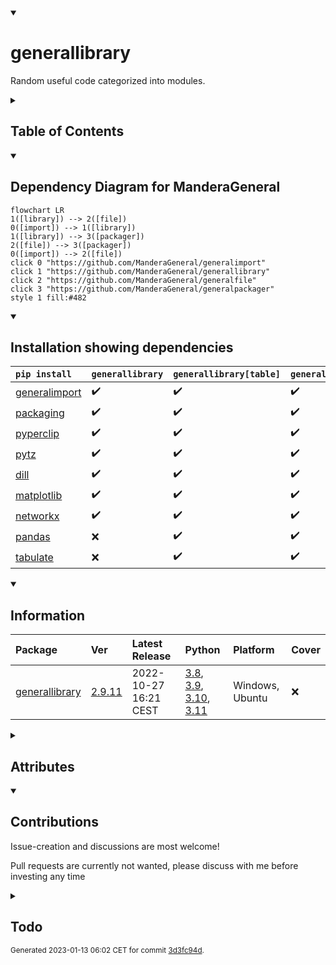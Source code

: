 <details open>
<summary><h1>generallibrary</h1></summary>

Random useful code categorized into modules.

<details>
<summary><h2>Table of Contents</h2></summary>

<pre>
<a href='#generallibrary'>generallibrary</a>
├─ <a href='#Dependency-Diagram-for-ManderaGeneral'>Dependency Diagram for ManderaGeneral</a>
├─ <a href='#Installation-showing-dependencies'>Installation showing dependencies</a>
├─ <a href='#Information'>Information</a>
├─ <a href='#Attributes'>Attributes</a>
├─ <a href='#Contributions'>Contributions</a>
└─ <a href='#Todo'>Todo</a>
</pre>
</details>


<details open>
<summary><h2>Dependency Diagram for ManderaGeneral</h2></summary>

```mermaid
flowchart LR
1([library]) --> 2([file])
0([import]) --> 1([library])
1([library]) --> 3([packager])
2([file]) --> 3([packager])
0([import]) --> 2([file])
click 0 "https://github.com/ManderaGeneral/generalimport"
click 1 "https://github.com/ManderaGeneral/generallibrary"
click 2 "https://github.com/ManderaGeneral/generalfile"
click 3 "https://github.com/ManderaGeneral/generalpackager"
style 1 fill:#482
```
</details>


<details open>
<summary><h2>Installation showing dependencies</h2></summary>

| `pip install`                                                      | `generallibrary`   | `generallibrary[table]`   | `generallibrary[full]`   |
|:-------------------------------------------------------------------|:-------------------|:--------------------------|:-------------------------|
| <a href='https://pypi.org/project/generalimport'>generalimport</a> | ✔️                 | ✔️                        | ✔️                       |
| <a href='https://pypi.org/project/packaging'>packaging</a>         | ✔️                 | ✔️                        | ✔️                       |
| <a href='https://pypi.org/project/pyperclip'>pyperclip</a>         | ✔️                 | ✔️                        | ✔️                       |
| <a href='https://pypi.org/project/pytz'>pytz</a>                   | ✔️                 | ✔️                        | ✔️                       |
| <a href='https://pypi.org/project/dill'>dill</a>                   | ✔️                 | ✔️                        | ✔️                       |
| <a href='https://pypi.org/project/matplotlib'>matplotlib</a>       | ✔️                 | ✔️                        | ✔️                       |
| <a href='https://pypi.org/project/networkx'>networkx</a>           | ✔️                 | ✔️                        | ✔️                       |
| <a href='https://pypi.org/project/pandas'>pandas</a>               | ❌                  | ✔️                        | ✔️                       |
| <a href='https://pypi.org/project/tabulate'>tabulate</a>           | ❌                  | ✔️                        | ✔️                       |
</details>


<details open>
<summary><h2>Information</h2></summary>

| Package                                                            | Ver                                                | Latest Release        | Python                                                                                                                                                                                                                                                 | Platform        | Cover   |
|:-------------------------------------------------------------------|:---------------------------------------------------|:----------------------|:-------------------------------------------------------------------------------------------------------------------------------------------------------------------------------------------------------------------------------------------------------|:----------------|:--------|
| [generallibrary](https://github.com/ManderaGeneral/generallibrary) | [2.9.11](https://pypi.org/project/generallibrary/) | 2022-10-27 16:21 CEST | [3.8](https://www.python.org/downloads/release/python-380/), [3.9](https://www.python.org/downloads/release/python-390/), [3.10](https://www.python.org/downloads/release/python-3100/), [3.11](https://www.python.org/downloads/release/python-3110/) | Windows, Ubuntu | ❌       |
</details>



<details>
<summary><h2>Attributes</h2></summary>

<pre>
<a href='https://github.com/ManderaGeneral/generallibrary/blob/3d3fc94d/generallibrary/__init__.py#L1'>Module: generallibrary</a>
├─ <a href='https://github.com/ManderaGeneral/generallibrary/blob/3d3fc94d/generallibrary/functions.py#L203'>Class: AutoInitBases</a>
├─ <a href='https://github.com/ManderaGeneral/generallibrary/blob/3d3fc94d/generallibrary/values.py#L10'>Class: BoolStr</a>
├─ <a href='https://github.com/ManderaGeneral/generallibrary/blob/3d3fc94d/generallibrary/functions.py#L92'>Class: CallTable</a>
│  ├─ <a href='https://github.com/ManderaGeneral/generallibrary/blob/3d3fc94d/generallibrary/functions.py#L137'>Method: generate</a>
│  ├─ <a href='https://github.com/ManderaGeneral/generallibrary/blob/3d3fc94d/generallibrary/functions.py#L141'>Method: generate_with_args</a>
│  ├─ <a href='https://github.com/ManderaGeneral/generallibrary/blob/3d3fc94d/generallibrary/functions.py#L145'>Method: generate_with_funcs</a>
│  ├─ <a href='https://github.com/ManderaGeneral/generallibrary/blob/3d3fc94d/generallibrary/functions.py#L105'>Method: set_args</a>
│  └─ <a href='https://github.com/ManderaGeneral/generallibrary/blob/3d3fc94d/generallibrary/functions.py#L100'>Method: set_funcs</a>
├─ <a href='https://github.com/ManderaGeneral/generallibrary/blob/3d3fc94d/generallibrary/code.py#L132'>Class: CodeLine</a>
│  ├─ <a href='https://github.com/ManderaGeneral/generallibrary/blob/3d3fc94d/generallibrary/code.py#L150'>Method: get_lines</a>
│  └─ <a href='https://github.com/ManderaGeneral/generallibrary/blob/3d3fc94d/generallibrary/code.py#L165'>Method: text</a>
├─ <a href='https://github.com/ManderaGeneral/generallibrary/blob/3d3fc94d/generallibrary/objinfo/objinfo.py#L229'>Class: DataClass</a>
│  ├─ <a href='https://github.com/ManderaGeneral/generallibrary/blob/3d3fc94d/generallibrary/objinfo/objinfo.py#L222'>Method: field_dict</a>
│  └─ <a href='https://github.com/ManderaGeneral/generallibrary/blob/3d3fc94d/generallibrary/objinfo/objinfo.py#L216'>Method: field_values</a>
├─ <a href='https://github.com/ManderaGeneral/generallibrary/blob/3d3fc94d/generallibrary/time.py#L54'>Class: Date</a>
│  ├─ <a href='https://github.com/ManderaGeneral/generallibrary/blob/3d3fc94d/generallibrary/time.py#L77'>Method: get_timezone_obj</a>
│  └─ <a href='https://github.com/ManderaGeneral/generallibrary/blob/3d3fc94d/generallibrary/time.py#L81'>Method: now</a>
├─ <a href='https://github.com/ManderaGeneral/generallibrary/blob/3d3fc94d/generallibrary/context.py#L7'>Class: DecoContext</a>
│  ├─ <a href='https://github.com/ManderaGeneral/generallibrary/blob/3d3fc94d/generallibrary/context.py#L18'>Method: after</a>
│  └─ <a href='https://github.com/ManderaGeneral/generallibrary/blob/3d3fc94d/generallibrary/context.py#L15'>Method: before</a>
├─ <a href='https://github.com/ManderaGeneral/generallibrary/blob/3d3fc94d/generallibrary/functions.py#L83'>Class: EmptyContext</a>
├─ <a href='https://github.com/ManderaGeneral/generallibrary/blob/3d3fc94d/generallibrary/values.py#L158'>Class: EnvVar</a>
│  └─ <a href='https://github.com/ManderaGeneral/generallibrary/blob/3d3fc94d/generallibrary/values.py#L174'>Property: value</a>
├─ <a href='https://github.com/ManderaGeneral/generallibrary/blob/3d3fc94d/generallibrary/functions.py#L211'>Class: HierarchyStorer</a>
├─ <a href='https://github.com/ManderaGeneral/generallibrary/blob/3d3fc94d/generallibrary/code.py#L20'>Class: Log</a>
│  ├─ <a href='https://github.com/ManderaGeneral/generallibrary/blob/3d3fc94d/generallibrary/functions.py#L250'>Method: assert_max_one_missing_name</a>
│  ├─ <a href='https://github.com/ManderaGeneral/generallibrary/blob/3d3fc94d/generallibrary/code.py#L69'>Method: configure_file</a>
│  ├─ <a href='https://github.com/ManderaGeneral/generallibrary/blob/3d3fc94d/generallibrary/code.py#L73'>Method: configure_stream</a>
│  ├─ <a href='https://github.com/ManderaGeneral/generallibrary/blob/3d3fc94d/generallibrary/code.py#L54'>Method: critical</a>
│  ├─ <a href='https://github.com/ManderaGeneral/generallibrary/blob/3d3fc94d/generallibrary/code.py#L50'>Method: debug</a>
│  ├─ <a href='https://github.com/ManderaGeneral/generallibrary/blob/3d3fc94d/generallibrary/code.py#L53'>Method: error</a>
│  ├─ <a href='https://github.com/ManderaGeneral/generallibrary/blob/3d3fc94d/generallibrary/code.py#L51'>Method: info</a>
│  ├─ <a href='https://github.com/ManderaGeneral/generallibrary/blob/3d3fc94d/generallibrary/code.py#L81'>Method: is_root</a>
│  ├─ <a href='https://github.com/ManderaGeneral/generallibrary/blob/3d3fc94d/generallibrary/code.py#L77'>Method: loggers</a>
│  ├─ <a href='https://github.com/ManderaGeneral/generallibrary/blob/3d3fc94d/generallibrary/functions.py#L314'>Method: recycle_clear</a>
│  ├─ <a href='https://github.com/ManderaGeneral/generallibrary/blob/3d3fc94d/generallibrary/functions.py#L319'>Method: recycle_clear_all</a>
│  └─ <a href='https://github.com/ManderaGeneral/generallibrary/blob/3d3fc94d/generallibrary/code.py#L52'>Method: warning</a>
├─ <a href='https://github.com/ManderaGeneral/generallibrary/blob/3d3fc94d/generallibrary/diagram.py#L595'>Class: Markdown</a>
│  ├─ <a href='https://github.com/ManderaGeneral/generallibrary/blob/3d3fc94d/generallibrary/diagram.py#L721'>Method: add_code_lines</a>
│  ├─ <a href='https://github.com/ManderaGeneral/generallibrary/blob/3d3fc94d/generallibrary/diagram.py#L686'>Method: add_lines</a>
│  ├─ <a href='https://github.com/ManderaGeneral/generallibrary/blob/3d3fc94d/generallibrary/diagram.py#L716'>Method: add_list_lines</a>
│  ├─ <a href='https://github.com/ManderaGeneral/generallibrary/blob/3d3fc94d/generallibrary/diagram.py#L727'>Method: add_pre_lines</a>
│  ├─ <a href='https://github.com/ManderaGeneral/generallibrary/blob/3d3fc94d/generallibrary/diagram.py#L706'>Method: add_table_lines</a>
│  ├─ <a href='https://github.com/ManderaGeneral/generallibrary/blob/3d3fc94d/generallibrary/diagram.py#L628'>Method: format_header</a>
│  ├─ <a href='https://github.com/ManderaGeneral/generallibrary/blob/3d3fc94d/generallibrary/diagram.py#L695'>Method: get_all_lines</a>
│  ├─ <a href='https://github.com/ManderaGeneral/generallibrary/blob/3d3fc94d/generallibrary/diagram.py#L670'>Method: get_section_lines</a>
│  ├─ <a href='https://github.com/ManderaGeneral/generallibrary/blob/3d3fc94d/generallibrary/diagram.py#L647'>Method: get_tags_post</a>
│  ├─ <a href='https://github.com/ManderaGeneral/generallibrary/blob/3d3fc94d/generallibrary/diagram.py#L611'>Method: link</a>
│  ├─ <a href='https://github.com/ManderaGeneral/generallibrary/blob/3d3fc94d/generallibrary/diagram.py#L664'>Method: render</a>
│  ├─ <a href='https://github.com/ManderaGeneral/generallibrary/blob/3d3fc94d/generallibrary/diagram.py#L639'>Method: update_collapsible</a>
│  └─ <a href='https://github.com/ManderaGeneral/generallibrary/blob/3d3fc94d/generallibrary/diagram.py#L732'>Method: wrap_with_tags</a>
├─ <a href='https://github.com/ManderaGeneral/generallibrary/blob/3d3fc94d/generallibrary/diagram.py#L556'>Class: NetworkDiagram</a>
│  ├─ <a href='https://github.com/ManderaGeneral/generallibrary/blob/3d3fc94d/generallibrary/diagram.py#L579'>Method: get_spouse</a>
│  └─ <a href='https://github.com/ManderaGeneral/generallibrary/blob/3d3fc94d/generallibrary/diagram.py#L564'>Method: get_spouses</a>
├─ <a href='https://github.com/ManderaGeneral/generallibrary/blob/3d3fc94d/generallibrary/objinfo/objinfo.py#L18'>Class: ObjInfo</a>
│  ├─ <a href='https://github.com/ManderaGeneral/generallibrary/blob/3d3fc94d/generallibrary/objinfo/objinfo.py#L18'>Class: ObjInfo</a>
│  ├─ <a href='https://github.com/ManderaGeneral/generallibrary/blob/3d3fc94d/generallibrary/diagram.py#L205'>Method: add_node</a>
│  ├─ <a href='https://github.com/ManderaGeneral/generallibrary/blob/3d3fc94d/generallibrary/objinfo/parents.py#L59'>Method: check_if_parent_eligible</a>
│  ├─ <a href='https://github.com/ManderaGeneral/generallibrary/blob/3d3fc94d/generallibrary/objinfo/properties.py#L141'>Method: defined_by_parent</a>
│  ├─ <a href='https://github.com/ManderaGeneral/generallibrary/blob/3d3fc94d/generallibrary/diagram.py#L285'>Method: disconnect</a>
│  ├─ <a href='https://github.com/ManderaGeneral/generallibrary/blob/3d3fc94d/generallibrary/objinfo/properties.py#L116'>Method: doc</a>
│  ├─ <a href='https://github.com/ManderaGeneral/generallibrary/blob/3d3fc94d/generallibrary/objinfo/properties.py#L52'>Method: file</a>
│  ├─ <a href='https://github.com/ManderaGeneral/generallibrary/blob/3d3fc94d/generallibrary/objinfo/origin.py#L28'>Method: from_base</a>
│  ├─ <a href='https://github.com/ManderaGeneral/generallibrary/blob/3d3fc94d/generallibrary/objinfo/origin.py#L21'>Method: from_builtin</a>
│  ├─ <a href='https://github.com/ManderaGeneral/generallibrary/blob/3d3fc94d/generallibrary/objinfo/origin.py#L36'>Method: from_class</a>
│  ├─ <a href='https://github.com/ManderaGeneral/generallibrary/blob/3d3fc94d/generallibrary/objinfo/origin.py#L51'>Method: from_instance</a>
│  ├─ <a href='https://github.com/ManderaGeneral/generallibrary/blob/3d3fc94d/generallibrary/objinfo/origin.py#L58'>Method: from_module</a>
│  ├─ <a href='https://github.com/ManderaGeneral/generallibrary/blob/3d3fc94d/generallibrary/diagram.py#L296'>Method: get_all</a>
│  ├─ <a href='https://github.com/ManderaGeneral/generallibrary/blob/3d3fc94d/generallibrary/diagram.py#L225'>Method: get_child</a>
│  ├─ <a href='https://github.com/ManderaGeneral/generallibrary/blob/3d3fc94d/generallibrary/diagram.py#L403'>Method: get_children</a>
│  ├─ <a href='https://github.com/ManderaGeneral/generallibrary/blob/3d3fc94d/generallibrary/diagram.py#L107'>Method: get_connections</a>
│  ├─ <a href='https://github.com/ManderaGeneral/generallibrary/blob/3d3fc94d/generallibrary/objinfo/properties.py#L91'>Method: get_definition_line</a>
│  ├─ <a href='https://github.com/ManderaGeneral/generallibrary/blob/3d3fc94d/generallibrary/diagram.py#L176'>Method: get_index</a>
│  ├─ <a href='https://github.com/ManderaGeneral/generallibrary/blob/3d3fc94d/generallibrary/objinfo/properties.py#L103'>Method: get_lines</a>
│  ├─ <a href='https://github.com/ManderaGeneral/generallibrary/blob/3d3fc94d/generallibrary/diagram.py#L251'>Method: get_node</a>
│  ├─ <a href='https://github.com/ManderaGeneral/generallibrary/blob/3d3fc94d/generallibrary/diagram.py#L441'>Method: get_nodes</a>
│  ├─ <a href='https://github.com/ManderaGeneral/generallibrary/blob/3d3fc94d/generallibrary/diagram.py#L313'>Method: get_ordered</a>
│  ├─ <a href='https://github.com/ManderaGeneral/generallibrary/blob/3d3fc94d/generallibrary/diagram.py#L277'>Method: get_ordered_index</a>
│  ├─ <a href='https://github.com/ManderaGeneral/generallibrary/blob/3d3fc94d/generallibrary/objinfo/properties.py#L85'>Method: get_origin</a>
│  ├─ <a href='https://github.com/ManderaGeneral/generallibrary/blob/3d3fc94d/generallibrary/diagram.py#L238'>Method: get_parent</a>
│  ├─ <a href='https://github.com/ManderaGeneral/generallibrary/blob/3d3fc94d/generallibrary/diagram.py#L422'>Method: get_parents</a>
│  ├─ <a href='https://github.com/ManderaGeneral/generallibrary/blob/3d3fc94d/generallibrary/diagram.py#L264'>Method: get_sibling</a>
│  ├─ <a href='https://github.com/ManderaGeneral/generallibrary/blob/3d3fc94d/generallibrary/diagram.py#L458'>Method: get_siblings</a>
│  ├─ <a href='https://github.com/ManderaGeneral/generallibrary/blob/3d3fc94d/generallibrary/diagram.py#L92'>Method: graph</a>
│  ├─ <a href='https://github.com/ManderaGeneral/generallibrary/blob/3d3fc94d/generallibrary/objinfo/objinfo.py#L61'>Method: identifier</a>
│  ├─ <a href='https://github.com/ManderaGeneral/generallibrary/blob/3d3fc94d/generallibrary/objinfo/properties.py#L17'>Method: internal</a>
│  ├─ <a href='https://github.com/ManderaGeneral/generallibrary/blob/3d3fc94d/generallibrary/objinfo/type.py#L34'>Method: is_class</a>
│  ├─ <a href='https://github.com/ManderaGeneral/generallibrary/blob/3d3fc94d/generallibrary/objinfo/type.py#L28'>Method: is_function</a>
│  ├─ <a href='https://github.com/ManderaGeneral/generallibrary/blob/3d3fc94d/generallibrary/objinfo/type.py#L50'>Method: is_instance</a>
│  ├─ <a href='https://github.com/ManderaGeneral/generallibrary/blob/3d3fc94d/generallibrary/objinfo/type.py#L59'>Method: is_method</a>
│  ├─ <a href='https://github.com/ManderaGeneral/generallibrary/blob/3d3fc94d/generallibrary/objinfo/type.py#L22'>Method: is_module</a>
│  ├─ <a href='https://github.com/ManderaGeneral/generallibrary/blob/3d3fc94d/generallibrary/objinfo/type.py#L44'>Method: is_property</a>
│  ├─ <a href='https://github.com/ManderaGeneral/generallibrary/blob/3d3fc94d/generallibrary/diagram.py#L125'>Method: mermaid</a>
│  ├─ <a href='https://github.com/ManderaGeneral/generallibrary/blob/3d3fc94d/generallibrary/objinfo/properties.py#L43'>Method: module</a>
│  ├─ <a href='https://github.com/ManderaGeneral/generallibrary/blob/3d3fc94d/generallibrary/objinfo/properties.py#L75'>Method: print_link_to_obj</a>
│  ├─ <a href='https://github.com/ManderaGeneral/generallibrary/blob/3d3fc94d/generallibrary/objinfo/properties.py#L26'>Method: private</a>
│  ├─ <a href='https://github.com/ManderaGeneral/generallibrary/blob/3d3fc94d/generallibrary/objinfo/properties.py#L34'>Method: protected</a>
│  ├─ <a href='https://github.com/ManderaGeneral/generallibrary/blob/3d3fc94d/generallibrary/objinfo/properties.py#L9'>Method: public</a>
│  ├─ <a href='https://github.com/ManderaGeneral/generallibrary/blob/3d3fc94d/generallibrary/diagram.py#L214'>Method: remove_node</a>
│  ├─ <a href='https://github.com/ManderaGeneral/generallibrary/blob/3d3fc94d/generallibrary/diagram.py#L189'>Method: set_index</a>
│  ├─ <a href='https://github.com/ManderaGeneral/generallibrary/blob/3d3fc94d/generallibrary/diagram.py#L369'>Method: set_parent</a>
│  ├─ <a href='https://github.com/ManderaGeneral/generallibrary/blob/3d3fc94d/generallibrary/objinfo/parents.py#L7'>Method: spawn_parents</a>
│  ├─ <a href='https://github.com/ManderaGeneral/generallibrary/blob/3d3fc94d/generallibrary/objinfo/type.py#L8'>Method: type</a>
│  └─ <a href='https://github.com/ManderaGeneral/generallibrary/blob/3d3fc94d/generallibrary/diagram.py#L508'>Method: view</a>
├─ <a href='https://github.com/ManderaGeneral/generallibrary/blob/3d3fc94d/generallibrary/decorators.py#L385'>Class: Operators</a>
│  └─ <a href='https://github.com/ManderaGeneral/generallibrary/blob/3d3fc94d/generallibrary/decorators.py#L396'>Method: deco_define_comparisons</a>
├─ <a href='https://github.com/ManderaGeneral/generallibrary/blob/3d3fc94d/generallibrary/versions.py#L224'>Class: PythonVersion</a>
│  └─ <a href='https://github.com/ManderaGeneral/generallibrary/blob/3d3fc94d/generallibrary/versions.py#L231'>Property: version</a>
├─ <a href='https://github.com/ManderaGeneral/generallibrary/blob/3d3fc94d/generallibrary/functions.py#L217'>Class: Recycle</a>
│  ├─ <a href='https://github.com/ManderaGeneral/generallibrary/blob/3d3fc94d/generallibrary/functions.py#L250'>Method: assert_max_one_missing_name</a>
│  ├─ <a href='https://github.com/ManderaGeneral/generallibrary/blob/3d3fc94d/generallibrary/functions.py#L314'>Method: recycle_clear</a>
│  └─ <a href='https://github.com/ManderaGeneral/generallibrary/blob/3d3fc94d/generallibrary/functions.py#L319'>Method: recycle_clear_all</a>
├─ <a href='https://github.com/ManderaGeneral/generallibrary/blob/3d3fc94d/generallibrary/context.py#L46'>Class: RedirectStdout</a>
├─ <a href='https://github.com/ManderaGeneral/generallibrary/blob/3d3fc94d/generallibrary/decorators.py#L22'>Class: SigInfo</a>
│  ├─ <a href='https://github.com/ManderaGeneral/generallibrary/blob/3d3fc94d/generallibrary/decorators.py#L265'>Method: call</a>
│  ├─ <a href='https://github.com/ManderaGeneral/generallibrary/blob/3d3fc94d/generallibrary/decorators.py#L48'>Property: callableObject</a>
│  ├─ <a href='https://github.com/ManderaGeneral/generallibrary/blob/3d3fc94d/generallibrary/decorators.py#L52'>Method: class_from_callable</a>
│  ├─ <a href='https://github.com/ManderaGeneral/generallibrary/blob/3d3fc94d/generallibrary/decorators.py#L178'>Property: defaults</a>
│  ├─ <a href='https://github.com/ManderaGeneral/generallibrary/blob/3d3fc94d/generallibrary/decorators.py#L220'>Method: getIndexFromName</a>
│  ├─ <a href='https://github.com/ManderaGeneral/generallibrary/blob/3d3fc94d/generallibrary/decorators.py#L146'>Property: leadingArgNames</a>
│  ├─ <a href='https://github.com/ManderaGeneral/generallibrary/blob/3d3fc94d/generallibrary/decorators.py#L126'>Property: names</a>
│  ├─ <a href='https://github.com/ManderaGeneral/generallibrary/blob/3d3fc94d/generallibrary/decorators.py#L136'>Property: namesRequired</a>
│  ├─ <a href='https://github.com/ManderaGeneral/generallibrary/blob/3d3fc94d/generallibrary/decorators.py#L131'>Property: namesWithoutDefaults</a>
│  ├─ <a href='https://github.com/ManderaGeneral/generallibrary/blob/3d3fc94d/generallibrary/decorators.py#L141'>Property: namesWithoutPacked</a>
│  ├─ <a href='https://github.com/ManderaGeneral/generallibrary/blob/3d3fc94d/generallibrary/decorators.py#L227'>Property: packedArgs</a>
│  ├─ <a href='https://github.com/ManderaGeneral/generallibrary/blob/3d3fc94d/generallibrary/decorators.py#L164'>Property: packedArgsName</a>
│  ├─ <a href='https://github.com/ManderaGeneral/generallibrary/blob/3d3fc94d/generallibrary/decorators.py#L232'>Property: packedKwargs</a>
│  ├─ <a href='https://github.com/ManderaGeneral/generallibrary/blob/3d3fc94d/generallibrary/decorators.py#L171'>Property: packedKwargsName</a>
│  ├─ <a href='https://github.com/ManderaGeneral/generallibrary/blob/3d3fc94d/generallibrary/decorators.py#L85'>Property: parameters</a>
│  ├─ <a href='https://github.com/ManderaGeneral/generallibrary/blob/3d3fc94d/generallibrary/decorators.py#L204'>Property: positionalArgNames</a>
│  ├─ <a href='https://github.com/ManderaGeneral/generallibrary/blob/3d3fc94d/generallibrary/decorators.py#L188'>Property: positionalOnlyArgNames</a>
│  ├─ <a href='https://github.com/ManderaGeneral/generallibrary/blob/3d3fc94d/generallibrary/decorators.py#L197'>Property: positionalOnlyOppositeArgNames</a>
│  ├─ <a href='https://github.com/ManderaGeneral/generallibrary/blob/3d3fc94d/generallibrary/decorators.py#L212'>Property: positionalOppositeArgNames</a>
│  ├─ <a href='https://github.com/ManderaGeneral/generallibrary/blob/3d3fc94d/generallibrary/decorators.py#L75'>Property: positional_extra</a>
│  ├─ <a href='https://github.com/ManderaGeneral/generallibrary/blob/3d3fc94d/generallibrary/decorators.py#L237'>Property: unpackedArgs</a>
│  └─ <a href='https://github.com/ManderaGeneral/generallibrary/blob/3d3fc94d/generallibrary/decorators.py#L248'>Property: unpackedKwargs</a>
├─ <a href='https://github.com/ManderaGeneral/generallibrary/blob/3d3fc94d/generallibrary/iterables.py#L5'>Class: SortedList</a>
│  ├─ <a href='https://github.com/ManderaGeneral/generallibrary/blob/3d3fc94d/generallibrary/iterables.py#L32'>Method: add</a>
│  └─ <a href='https://github.com/ManderaGeneral/generallibrary/blob/3d3fc94d/generallibrary/iterables.py#L49'>Method: remove</a>
├─ <a href='https://github.com/ManderaGeneral/generallibrary/blob/3d3fc94d/generallibrary/diagram.py#L345'>Class: Storable</a>
│  ├─ <a href='https://github.com/ManderaGeneral/generallibrary/blob/3d3fc94d/generallibrary/diagram.py#L355'>Method: copy_node</a>
│  ├─ <a href='https://github.com/ManderaGeneral/generallibrary/blob/3d3fc94d/generallibrary/diagram.py#L350'>Method: load_node</a>
│  └─ <a href='https://github.com/ManderaGeneral/generallibrary/blob/3d3fc94d/generallibrary/diagram.py#L347'>Method: save_node</a>
├─ <a href='https://github.com/ManderaGeneral/generallibrary/blob/3d3fc94d/generallibrary/functions.py#L354'>Class: Terminal</a>
│  ├─ <a href='https://github.com/ManderaGeneral/generallibrary/blob/3d3fc94d/generallibrary/functions.py#L374'>Method: call</a>
│  ├─ <a href='https://github.com/ManderaGeneral/generallibrary/blob/3d3fc94d/generallibrary/functions.py#L405'>Method: get_args</a>
│  ├─ <a href='https://github.com/ManderaGeneral/generallibrary/blob/3d3fc94d/generallibrary/functions.py#L385'>Method: output</a>
│  ├─ <a href='https://github.com/ManderaGeneral/generallibrary/blob/3d3fc94d/generallibrary/functions.py#L392'>Method: returncode</a>
│  └─ <a href='https://github.com/ManderaGeneral/generallibrary/blob/3d3fc94d/generallibrary/functions.py#L382'>Method: success</a>
├─ <a href='https://github.com/ManderaGeneral/generallibrary/blob/3d3fc94d/generallibrary/time.py#L20'>Class: Timer</a>
│  ├─ <a href='https://github.com/ManderaGeneral/generallibrary/blob/3d3fc94d/generallibrary/time.py#L28'>Method: output_time</a>
│  └─ <a href='https://github.com/ManderaGeneral/generallibrary/blob/3d3fc94d/generallibrary/time.py#L33'>Method: time</a>
├─ <a href='https://github.com/ManderaGeneral/generallibrary/blob/3d3fc94d/generallibrary/diagram.py#L485'>Class: TreeDiagram</a>
│  └─ <a href='https://github.com/ManderaGeneral/generallibrary/blob/3d3fc94d/generallibrary/diagram.py#L508'>Method: view</a>
├─ <a href='https://github.com/ManderaGeneral/generallibrary/blob/3d3fc94d/generallibrary/versions.py#L15'>Class: Ver</a>
│  └─ <a href='https://github.com/ManderaGeneral/generallibrary/blob/3d3fc94d/generallibrary/versions.py#L29'>Method: bump</a>
├─ <a href='https://github.com/ManderaGeneral/generallibrary/blob/3d3fc94d/generallibrary/versions.py#L212'>Class: VerInfo</a>
│  ├─ <a href='https://github.com/ManderaGeneral/generallibrary/blob/3d3fc94d/generallibrary/versions.py#L177'>Property: caseSensitive</a>
│  ├─ <a href='https://github.com/ManderaGeneral/generallibrary/blob/3d3fc94d/generallibrary/versions.py#L191'>Property: pathDelimiter</a>
│  ├─ <a href='https://github.com/ManderaGeneral/generallibrary/blob/3d3fc94d/generallibrary/versions.py#L205'>Property: pathRootHasColon</a>
│  ├─ <a href='https://github.com/ManderaGeneral/generallibrary/blob/3d3fc94d/generallibrary/versions.py#L198'>Property: pathRootIsDelimiter</a>
│  ├─ <a href='https://github.com/ManderaGeneral/generallibrary/blob/3d3fc94d/generallibrary/versions.py#L184'>Property: positionalArgument</a>
│  ├─ <a href='https://github.com/ManderaGeneral/generallibrary/blob/3d3fc94d/generallibrary/versions.py#L139'>Property: pythonAlpha</a>
│  ├─ <a href='https://github.com/ManderaGeneral/generallibrary/blob/3d3fc94d/generallibrary/versions.py#L144'>Property: pythonBeta</a>
│  ├─ <a href='https://github.com/ManderaGeneral/generallibrary/blob/3d3fc94d/generallibrary/versions.py#L149'>Property: pythonCandidate</a>
│  ├─ <a href='https://github.com/ManderaGeneral/generallibrary/blob/3d3fc94d/generallibrary/versions.py#L154'>Property: pythonFinal</a>
│  ├─ <a href='https://github.com/ManderaGeneral/generallibrary/blob/3d3fc94d/generallibrary/versions.py#L108'>Property: pythonMajor</a>
│  ├─ <a href='https://github.com/ManderaGeneral/generallibrary/blob/3d3fc94d/generallibrary/versions.py#L118'>Property: pythonMicro</a>
│  ├─ <a href='https://github.com/ManderaGeneral/generallibrary/blob/3d3fc94d/generallibrary/versions.py#L113'>Property: pythonMinor</a>
│  ├─ <a href='https://github.com/ManderaGeneral/generallibrary/blob/3d3fc94d/generallibrary/versions.py#L159'>Property: pythonReleaseKeyword</a>
│  ├─ <a href='https://github.com/ManderaGeneral/generallibrary/blob/3d3fc94d/generallibrary/versions.py#L123'>Property: pythonReleaseLevel</a>
│  ├─ <a href='https://github.com/ManderaGeneral/generallibrary/blob/3d3fc94d/generallibrary/versions.py#L129'>Property: pythonSerial</a>
│  ├─ <a href='https://github.com/ManderaGeneral/generallibrary/blob/3d3fc94d/generallibrary/versions.py#L134'>Property: pythonSerialString</a>
│  ├─ <a href='https://github.com/ManderaGeneral/generallibrary/blob/3d3fc94d/generallibrary/versions.py#L164'>Property: pythonString</a>
│  └─ <a href='https://github.com/ManderaGeneral/generallibrary/blob/3d3fc94d/generallibrary/versions.py#L169'>Property: pythonVersion</a>
├─ <a href='https://github.com/ManderaGeneral/generallibrary/blob/3d3fc94d/generallibrary/functions.py#L201'>Function: auto_deco</a>
├─ <a href='https://github.com/ManderaGeneral/generallibrary/blob/3d3fc94d/generallibrary/objinfo/objinfo.py#L120'>Function: cache_clear</a>
├─ <a href='https://github.com/ManderaGeneral/generallibrary/blob/3d3fc94d/generallibrary/functions.py#L39'>Function: calculate</a>
├─ <a href='https://github.com/ManderaGeneral/generallibrary/blob/3d3fc94d/generallibrary/objinfo/objinfo.py#L134'>Function: call_base_hooks</a>
├─ <a href='https://github.com/ManderaGeneral/generallibrary/blob/3d3fc94d/generallibrary/values.py#L38'>Function: ceil</a>
├─ <a href='https://github.com/ManderaGeneral/generallibrary/blob/3d3fc94d/generallibrary/values.py#L47'>Function: clamp</a>
├─ <a href='https://github.com/ManderaGeneral/generallibrary/blob/3d3fc94d/generallibrary/functions.py#L16'>Class: classproperty</a>
├─ <a href='https://github.com/ManderaGeneral/generallibrary/blob/3d3fc94d/generallibrary/code.py#L114'>Function: clipboard_copy</a>
├─ <a href='https://github.com/ManderaGeneral/generallibrary/blob/3d3fc94d/generallibrary/code.py#L127'>Function: clipboard_get</a>
├─ <a href='https://github.com/ManderaGeneral/generallibrary/blob/3d3fc94d/generallibrary/iterables.py#L281'>Function: combine</a>
├─ <a href='https://github.com/ManderaGeneral/generallibrary/blob/3d3fc94d/generallibrary/text.py#L16'>Function: comma_and_and</a>
├─ <a href='https://github.com/ManderaGeneral/generallibrary/blob/3d3fc94d/generallibrary/text.py#L20'>Function: comma_and_or</a>
├─ <a href='https://github.com/ManderaGeneral/generallibrary/blob/3d3fc94d/generallibrary/values.py#L129'>Function: confineTo</a>
├─ <a href='https://github.com/ManderaGeneral/generallibrary/blob/3d3fc94d/generallibrary/code.py#L171'>Function: debug</a>
├─ <a href='https://github.com/ManderaGeneral/generallibrary/blob/3d3fc94d/generallibrary/decorators.py#L337'>Function: deco_bound_defaults</a>
├─ <a href='https://github.com/ManderaGeneral/generallibrary/blob/3d3fc94d/generallibrary/decorators.py#L15'>Function: deco_cache</a>
├─ <a href='https://github.com/ManderaGeneral/generallibrary/blob/3d3fc94d/generallibrary/decorators.py#L303'>Function: deco_cast_parameters</a>
├─ <a href='https://github.com/ManderaGeneral/generallibrary/blob/3d3fc94d/generallibrary/decorators.py#L321'>Function: deco_cast_to_self</a>
├─ <a href='https://github.com/ManderaGeneral/generallibrary/blob/3d3fc94d/generallibrary/decorators.py#L357'>Function: deco_extend</a>
├─ <a href='https://github.com/ManderaGeneral/generallibrary/blob/3d3fc94d/generallibrary/decorators.py#L280'>Function: deco_optional_suppress</a>
├─ <a href='https://github.com/ManderaGeneral/generallibrary/blob/3d3fc94d/generallibrary/decorators.py#L368'>Function: deco_propagate_while</a>
├─ <a href='https://github.com/ManderaGeneral/generallibrary/blob/3d3fc94d/generallibrary/decorators.py#L418'>Function: deco_require</a>
├─ <a href='https://github.com/ManderaGeneral/generallibrary/blob/3d3fc94d/generallibrary/functions.py#L62'>Function: defaults</a>
├─ <a href='https://github.com/ManderaGeneral/generallibrary/blob/3d3fc94d/generallibrary/iterables.py#L90'>Function: depth</a>
├─ <a href='https://github.com/ManderaGeneral/generallibrary/blob/3d3fc94d/generallibrary/iterables.py#L324'>Function: dict_insert</a>
├─ <a href='https://github.com/ManderaGeneral/generallibrary/blob/3d3fc94d/generallibrary/objinfo/objinfo.py#L153'>Function: dir_appearance_order</a>
├─ <a href='https://github.com/ManderaGeneral/generallibrary/blob/3d3fc94d/generallibrary/values.py#L104'>Function: doubleRectify</a>
├─ <a href='https://github.com/ManderaGeneral/generallibrary/blob/3d3fc94d/generallibrary/serialize.py#L24'>Function: dumps</a>
├─ <a href='https://github.com/ManderaGeneral/generallibrary/blob/3d3fc94d/generallibrary/iterables.py#L251'>Function: exclusive</a>
├─ <a href='https://github.com/ManderaGeneral/generallibrary/blob/3d3fc94d/generallibrary/iterables.py#L112'>Function: extend_list_in_dict</a>
├─ <a href='https://github.com/ManderaGeneral/generallibrary/blob/3d3fc94d/generallibrary/iterables.py#L309'>Function: flatten</a>
├─ <a href='https://github.com/ManderaGeneral/generallibrary/blob/3d3fc94d/generallibrary/values.py#L34'>Function: floor</a>
├─ <a href='https://github.com/ManderaGeneral/generallibrary/blob/3d3fc94d/generallibrary/iterables.py#L157'>Function: get</a>
├─ <a href='https://github.com/ManderaGeneral/generallibrary/blob/3d3fc94d/generallibrary/types.py#L164'>Function: getBaseClassNames</a>
├─ <a href='https://github.com/ManderaGeneral/generallibrary/blob/3d3fc94d/generallibrary/types.py#L132'>Function: getBaseClasses</a>
├─ <a href='https://github.com/ManderaGeneral/generallibrary/blob/3d3fc94d/generallibrary/objinfo/objinfo.py#L125'>Function: get_attrs_from_bases</a>
├─ <a href='https://github.com/ManderaGeneral/generallibrary/blob/3d3fc94d/generallibrary/code.py#L248'>Function: get_definition_line</a>
├─ <a href='https://github.com/ManderaGeneral/generallibrary/blob/3d3fc94d/generallibrary/iterables.py#L136'>Function: get_free_index</a>
├─ <a href='https://github.com/ManderaGeneral/generallibrary/blob/3d3fc94d/generallibrary/iterables.py#L172'>Function: get_index</a>
├─ <a href='https://github.com/ManderaGeneral/generallibrary/blob/3d3fc94d/generallibrary/iterables.py#L78'>Function: get_items</a>
├─ <a href='https://github.com/ManderaGeneral/generallibrary/blob/3d3fc94d/generallibrary/values.py#L197'>Function: get_launch_options</a>
├─ <a href='https://github.com/ManderaGeneral/generallibrary/blob/3d3fc94d/generallibrary/code.py#L203'>Function: get_origin</a>
├─ <a href='https://github.com/ManderaGeneral/generallibrary/blob/3d3fc94d/generallibrary/iterables.py#L218'>Function: get_rows</a>
├─ <a href='https://github.com/ManderaGeneral/generallibrary/blob/3d3fc94d/generallibrary/iterables.py#L70'>Function: get_values</a>
├─ <a href='https://github.com/ManderaGeneral/generallibrary/blob/3d3fc94d/generallibrary/object.py#L8'>Function: getsize</a>
├─ <a href='https://github.com/ManderaGeneral/generallibrary/blob/3d3fc94d/generallibrary/types.py#L176'>Function: hasMethod</a>
├─ <a href='https://github.com/ManderaGeneral/generallibrary/blob/3d3fc94d/generallibrary/objinfo/objinfo.py#L87'>Function: hook</a>
├─ <a href='https://github.com/ManderaGeneral/generallibrary/blob/3d3fc94d/generallibrary/iterables.py#L256'>Function: inclusive</a>
├─ <a href='https://github.com/ManderaGeneral/generallibrary/blob/3d3fc94d/generallibrary/functions.py#L150'>Function: initBases</a>
├─ <a href='https://github.com/ManderaGeneral/generallibrary/blob/3d3fc94d/generallibrary/values.py#L78'>Function: inrange</a>
├─ <a href='https://github.com/ManderaGeneral/generallibrary/blob/3d3fc94d/generallibrary/object.py#L34'>Function: interconnect</a>
├─ <a href='https://github.com/ManderaGeneral/generallibrary/blob/3d3fc94d/generallibrary/iterables.py#L86'>Function: is_iterable</a>
├─ <a href='https://github.com/ManderaGeneral/generallibrary/blob/3d3fc94d/generallibrary/iterables.py#L97'>Function: iter_first_value</a>
├─ <a href='https://github.com/ManderaGeneral/generallibrary/blob/3d3fc94d/generallibrary/iterables.py#L107'>Function: join_with_str</a>
├─ <a href='https://github.com/ManderaGeneral/generallibrary/blob/3d3fc94d/generallibrary/serialize.py#L30'>Function: loads</a>
├─ <a href='https://github.com/ManderaGeneral/generallibrary/blob/3d3fc94d/generallibrary/text.py#L46'>Function: match</a>
├─ <a href='https://github.com/ManderaGeneral/generallibrary/blob/3d3fc94d/generallibrary/iterables.py#L304'>Function: pivot_list</a>
├─ <a href='https://github.com/ManderaGeneral/generallibrary/blob/3d3fc94d/generallibrary/text.py#L25'>Function: plur_sing</a>
├─ <a href='https://github.com/ManderaGeneral/generallibrary/blob/3d3fc94d/generallibrary/code.py#L224'>Function: print_link</a>
├─ <a href='https://github.com/ManderaGeneral/generallibrary/blob/3d3fc94d/generallibrary/code.py#L239'>Function: print_link_to_obj</a>
├─ <a href='https://github.com/ManderaGeneral/generallibrary/blob/3d3fc94d/generallibrary/values.py#L92'>Function: rectify</a>
├─ <a href='https://github.com/ManderaGeneral/generallibrary/blob/3d3fc94d/generallibrary/iterables.py#L184'>Function: remove</a>
├─ <a href='https://github.com/ManderaGeneral/generallibrary/blob/3d3fc94d/generallibrary/iterables.py#L272'>Function: remove_duplicates</a>
├─ <a href='https://github.com/ManderaGeneral/generallibrary/blob/3d3fc94d/generallibrary/text.py#L36'>Function: replace</a>
├─ <a href='https://github.com/ManderaGeneral/generallibrary/blob/3d3fc94d/generallibrary/values.py#L42'>Function: round_</a>
├─ <a href='https://github.com/ManderaGeneral/generallibrary/blob/3d3fc94d/generallibrary/values.py#L61'>Function: sign</a>
├─ <a href='https://github.com/ManderaGeneral/generallibrary/blob/3d3fc94d/generallibrary/time.py#L47'>Function: sleep</a>
├─ <a href='https://github.com/ManderaGeneral/generallibrary/blob/3d3fc94d/generallibrary/iterables.py#L294'>Function: split_list</a>
├─ <a href='https://github.com/ManderaGeneral/generallibrary/blob/3d3fc94d/generallibrary/types.py#L5'>Function: strToDynamicType</a>
├─ <a href='https://github.com/ManderaGeneral/generallibrary/blob/3d3fc94d/generallibrary/iterables.py#L316'>Function: subtract_list</a>
├─ <a href='https://github.com/ManderaGeneral/generallibrary/blob/3d3fc94d/generallibrary/functions.py#L340'>Function: terminal</a>
├─ <a href='https://github.com/ManderaGeneral/generallibrary/blob/3d3fc94d/generallibrary/types.py#L104'>Function: typeChecker</a>
├─ <a href='https://github.com/ManderaGeneral/generallibrary/blob/3d3fc94d/generallibrary/iterables.py#L261'>Function: unique_obj_in_list</a>
├─ <a href='https://github.com/ManderaGeneral/generallibrary/blob/3d3fc94d/generallibrary/iterables.py#L124'>Function: update_dict_in_dict</a>
└─ <a href='https://github.com/ManderaGeneral/generallibrary/blob/3d3fc94d/generallibrary/decorators.py#L6'>Function: wrapper_transfer</a>
</pre>
</details>


<details open>
<summary><h2>Contributions</h2></summary>

Issue-creation and discussions are most welcome!

Pull requests are currently not wanted, please discuss with me before investing any time
</details>


<details>
<summary><h2>Todo</h2></summary>

| Module                                                                                                                        | Message                                                                                                                                                                          |
|:------------------------------------------------------------------------------------------------------------------------------|:---------------------------------------------------------------------------------------------------------------------------------------------------------------------------------|
| <a href='https://github.com/ManderaGeneral/generallibrary/blob/3d3fc94d/generallibrary/versions.py#L1'>versions.py</a>        | <a href='https://github.com/ManderaGeneral/generallibrary/blob/3d3fc94d/generallibrary/versions.py#L17'>Use Ver in each part of VerInfo.</a>                                     |
| <a href='https://github.com/ManderaGeneral/generallibrary/blob/3d3fc94d/generallibrary/code.py#L1'>code.py</a>                | <a href='https://github.com/ManderaGeneral/generallibrary/blob/3d3fc94d/generallibrary/code.py#L43'>Make Log use __name__ from previous frame so it doesn't write to root.</a>   |
| <a href='https://github.com/ManderaGeneral/generallibrary/blob/3d3fc94d/generallibrary/code.py#L1'>code.py</a>                | <a href='https://github.com/ManderaGeneral/generallibrary/blob/3d3fc94d/generallibrary/code.py#L70'>Use another delimiter than , in Log and make sure it can handle quotes.</a>  |
| <a href='https://github.com/ManderaGeneral/generallibrary/blob/3d3fc94d/generallibrary/objinfo/objinfo.py#L1'>objinfo.py</a>  | <a href='https://github.com/ManderaGeneral/generallibrary/blob/3d3fc94d/generallibrary/objinfo/objinfo.py#L23'>Recycle ObjInfo.</a>                                              |
| <a href='https://github.com/ManderaGeneral/generallibrary/blob/3d3fc94d/generallibrary/diagram.py#L1'>diagram.py</a>          | <a href='https://github.com/ManderaGeneral/generallibrary/blob/3d3fc94d/generallibrary/diagram.py#L499'>Shared dict for NetworkDiagram, resolve logic with multiple parents.</a> |
| <a href='https://github.com/ManderaGeneral/generallibrary/blob/3d3fc94d/generallibrary/test/test_time.py#L1'>test_time.py</a> | <a href='https://github.com/ManderaGeneral/generallibrary/blob/3d3fc94d/generallibrary/test/test_time.py#L61'>Fix time casting to wrong day when past midnight.</a>              |
</details>


<sup>
Generated 2023-01-13 06:02 CET for commit <a href='https://github.com/ManderaGeneral/generallibrary/commit/3d3fc94d'>3d3fc94d</a>.
</sup>
</details>

